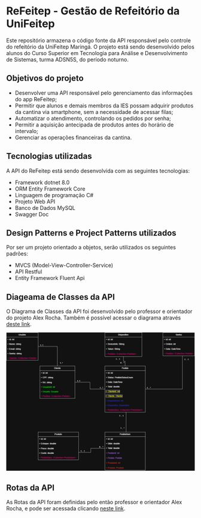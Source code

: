 # ReFeitep - Gestão de Refeitório da UniFeitep

Este repositório armazena o código fonte da API responsável pelo controle do refeitório da UniFeitep Maringá. O projeto está sendo desenvolvido pelos alunos do Curso Superior em Tecnologia para Análise e Desenvolvimento de Sistemas, turma ADSN5S, do período noturno.

## Objetivos do projeto

- Desenvolver uma API responsável pelo gerenciamento das informações do app ReFeitep;
- Permitir que alunos e demais membros da IES possam adquirir produtos da cantina via smartphone, sem a necessidade de acessar filas;
- Automatizar o atendimento, controlando os pedidos por senha;
- Permitir a aquisição antecipada de produtos antes do horário de intervalo;
- Gerenciar as operações financeiras da cantina.

## Tecnologias utilizadas

A API do ReFeitep está sendo desenvolvida com as seguintes tecnologias:

- Framework dotnet 8.0
- ORM Entity Framework Core
- Linguagem de programação C#
- Projeto Web API
- Banco de Dados MySQL
- Swagger Doc

## Design Patterns e Project Patterns utilizados

Por ser um projeto orientado a objetos, serão utilizados os seguintes padrões:

- MVCS (Model-View-Controller-Service)
- API Restful
- Entity Framework Fluent Api


## Diageama de Classes da API

O Diagrama de Classes da API foi desenvolvido pelo professor e orientador do projeto Alex Rocha. Também é possível acessar o diagrama através [deste link](https://viewer.diagrams.net/?tags=%7B%7D&lightbox=1&highlight=0000ff&edit=_blank&layers=1&nav=1&title=refeitep_class_diagram&dark=auto#Uhttps%3A%2F%2Fdrive.google.com%2Fuc%3Fid%3D1CFoNRN8hVCWrQ-hT2FW8-jXgPcbSlIEQ%26export%3Ddownload).

![](./docs/class_diagram.png)

## Rotas da API

As Rotas da API foram definidas pelo então professor e orientador Alex Rocha, e pode ser acessada clicando [neste link](./docs/ROTAS.md).